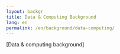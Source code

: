```yaml
---
layout: backgr
title: Data & Computing Background
lang: en
permalink: /en/background/data-computing/
---
```


[Data & computing background]
